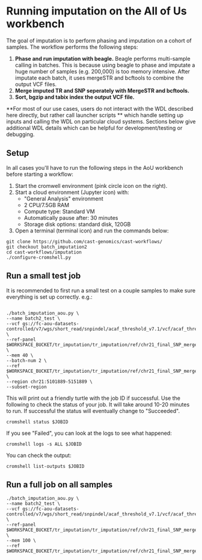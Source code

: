 # Running imputation on the All of Us workbench

The goal of imputation is to perform phasing and imputation on a cohort of samples. The workflow performs the following steps:

1. **Phase and run imputation with beagle.** Beagle performs multi-sample calling in batches. This is because using beagle to phase and imputate a huge number of samples (e.g. 200,000) is too memory intensive. After imputate each batch, it uses mergeSTR and bcftools to combine the output VCF files.
2. **Merge imputed TR and SNP seperately with MergeSTR and bcftools.** 
3. **Sort, bgzip and tabix index the output VCF file.**


**For most of our use cases, users do not interact with the WDL described here directly, but rather call launcher scripts ** which handle setting up inputs and calling the WDL on particular cloud systems. Sections below give additional WDL details which can be helpful for development/testing or debugging.


## Setup
In all cases you'll have to run the following steps in the AoU workbench before starting a workflow:

1. Start the cromwell environment (pink circle icon on the right).
2. Start a cloud environment (Jupyter icon) with:
    * "General Analysis" environment
    * 2 CPU/7.5GB RAM
    * Compute type: Standard VM
    * Automatically pause after: 30 minutes
    * Storage disk options: standard disk, 120GB
3. Open a terminal (terminal icon) and run the commands below:

```
git clone https://github.com/cast-genomics/cast-workflows/
git checkout batch_imputation2
cd cast-workflows/imputation
./configure-cromshell.py
```

## Run a small test job

It is recommended to first run a small test on a couple samples to make sure everything is set up correctly. e.g.:

```

./batch_imputation_aou.py \
--name batch2_test \
--vcf gs://fc-aou-datasets-controlled/v7/wgs/short_read/snpindel/acaf_threshold_v7.1/vcf/acaf_threshold.chr21.vcf.bgz \
--ref-panel $WORKSPACE_BUCKET/tr_imputation/tr_imputation/ref/chr21_final_SNP_merged_additional_TRs.bref3 \
--mem 40 \
--batch-num 2 \
--ref $WORKSPACE_BUCKET/tr_imputation/tr_imputation/ref/chr21_final_SNP_merged_additional_TRs.vcf.gz \
--region chr21:5101889-5151889 \
--subset-region

```

This will print out a friendly turtle with the job ID if successful. Use the following to check the status of your job. It will take around 10-20 minutes to run. If successful the status will eventually change to "Succeeded".

```
cromshell status $JOBID
```

If you see "Failed", you can look at the logs to see what happened:

```
cromshell logs -s ALL $JOBID
```

You can check the output:
```
cromshell list-outputs $JOBID
```

## Run a full job on all samples

```
./batch_imputation_aou.py \
--name batch2_test \
--vcf gs://fc-aou-datasets-controlled/v7/wgs/short_read/snpindel/acaf_threshold_v7.1/vcf/acaf_threshold.chr21.vcf.bgz \
--ref-panel $WORKSPACE_BUCKET/tr_imputation/tr_imputation/ref/chr21_final_SNP_merged_additional_TRs.bref3 \
--mem 100 \
--ref $WORKSPACE_BUCKET/tr_imputation/tr_imputation/ref/chr21_final_SNP_merged_additional_TRs.vcf.gz 


```


